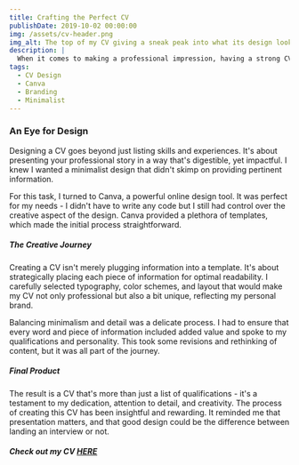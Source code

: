 ```yaml
---
title: Crafting the Perfect CV
publishDate: 2019-10-02 00:00:00
img: /assets/cv-header.png
img_alt: The top of my CV giving a sneak peak into what its design looks like
description: |
  When it comes to making a professional impression, having a strong CV is key. However, creating one that is both informative and visually appealing can be quite a challenge. This process became my next project: crafting a CV that showcases my skills, experience, and personality.
tags:
  - CV Design
  - Canva
  - Branding
  - Minimalist
---
```


### An Eye for Design

Designing a CV goes beyond just listing skills and experiences. It's about presenting your professional story in a way that's digestible, yet impactful. I knew I wanted a minimalist design that didn't skimp on providing pertinent information.

For this task, I turned to Canva, a powerful online design tool. It was perfect for my needs - I didn't have to write any code but I still had control over the creative aspect of the design. Canva provided a plethora of templates, which made the initial process straightforward.

##### The Creative Journey

Creating a CV isn't merely plugging information into a template. It's about strategically placing each piece of information for optimal readability. I carefully selected typography, color schemes, and layout that would make my CV not only professional but also a bit unique, reflecting my personal brand.

Balancing minimalism and detail was a delicate process. I had to ensure that every word and piece of information included added value and spoke to my qualifications and personality. This took some revisions and rethinking of content, but it was all part of the journey.

##### Final Product

The result is a CV that's more than just a list of qualifications - it's a testament to my dedication, attention to detail, and creativity. The process of creating this CV has been insightful and rewarding. It reminded me that presentation matters, and that good design could be the difference between landing an interview or not.

##### Check out my CV <a href="/cv">HERE</a>
